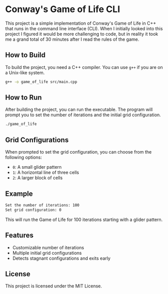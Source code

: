 # Conway's Game of Life CLI

This project is a simple implementation of Conway's Game of Life in C++ that runs in the command line interface (CLI). When I initially looked into this project I figured it would be more challenging to code, but in reality it took me a grand total of 30 minutes after I read the rules of the game.

## How to Build

To build the project, you need a C++ compiler. You can use `g++` if you are on a Unix-like system.

```sh
g++ -o game_of_life src/main.cpp
```

## How to Run

After building the project, you can run the executable. The program will prompt you to set the number of iterations and the initial grid configuration.

```sh
./game_of_life
```

## Grid Configurations

When prompted to set the grid configuration, you can choose from the following options:

- `0`: A small glider pattern
- `1`: A horizontal line of three cells
- `2`: A larger block of cells

## Example

```sh
Set the number of iterations: 100
Set grid configuration: 0
```

This will run the Game of Life for 100 iterations starting with a glider pattern.

## Features

- Customizable number of iterations
- Multiple initial grid configurations
- Detects stagnant configurations and exits early

## License

This project is licensed under the MIT License.